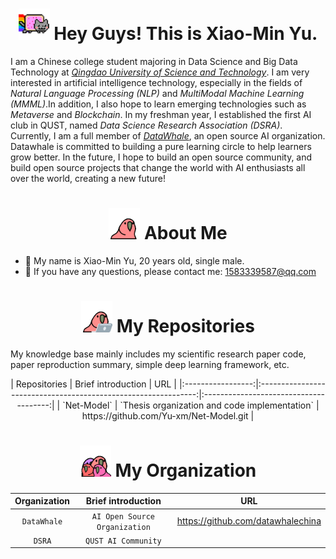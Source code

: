 <h1 align="center"> <img src="https://github.com/Yu-xm/Yu-xm/blob/main/img/nyancat.gif" width="50"/> Hey Guys! This is Xiao-Min Yu. </h1>

I am a Chinese college student majoring in Data Science and Big Data Technology at *[Qingdao University of Science and Technology]*. I am very interested in artificial intelligence technology, especially in the fields of *Natural Language Processing (NLP)* and *MultiModal Machine Learning (MMML)*.In addition, I also hope to learn emerging technologies such as *Metaverse* and *Blockchain*. In my freshman year, I established the first AI club in QUST, named *Data Science Research Association (DSRA)*. Currently, I am a full member of *[DataWhale]*, an open source AI organization. Datawhale is committed to building a pure learning circle to help learners grow better. In the future, I hope to build an open source community, and build open source projects that change the world with AI enthusiasts all over the world, creating a new future!

<h1 align="center"> <img src="https://github.com/Yu-xm/Yu-xm/blob/main/img/60fps_parrot.gif" width="50"/> About Me </h1>

- 🤪 My name is Xiao-Min Yu, 20 years old, single male.
- 📧 If you have any questions, please contact me: 1583339587@qq.com



<h1 align="center"> <img src="https://github.com/Yu-xm/Yu-xm/blob/main/img/laptop_parrot.gif" width="50"/> My Repositories </h1>

My knowledge base mainly includes my scientific research paper code, paper reproduction summary, simple deep learning framework, etc.

<div align="center">
| Repositories      | Brief introduction                                             | URL                                    |
|:-----------------:|:--------------------------------------------------------------:|:--------------------------------------:|
| `Net-Model`       | `Thesis organization and code implementation`                  | https://github.com/Yu-xm/Net-Model.git |
</div>

<h1 align="center"> <img src="https://github.com/Yu-xm/Yu-xm/blob/main/img/quad_parrot.gif" width="50"/> My Organization </h1>

<div align="center">

| Organization    | Brief introduction                  | URL                                    | 
|:---------------:|:-----------------------------------:|:--------------------------------------:|
| `DataWhale`     | `AI Open Source Organization`       | https://github.com/datawhalechina      |
| `DSRA`          | `QUST AI Community`                 |                                        |

</div>

[Qingdao University of Science and Technology]: https://www.qust.edu.cn
[DataWhale]: https://datawhale.club

[Net-Model]: https://github.com/Yu-xm/Net-Model.git

